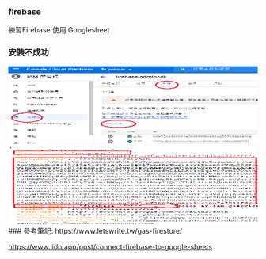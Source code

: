### firebase
練習Firebase 使用 Googlesheet


### 安裝不成功
<img src="sheetTOKey (2).png" width="508" height="158">
<img src="sheetTOKey (1).png" width="508" height="158">
### 參考筆記:
https://www.letswrite.tw/gas-firestore/

https://www.lido.app/post/connect-firebase-to-google-sheets
